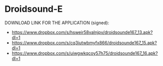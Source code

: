 Droidsound-E 
============

DOWNLOAD LINK FOR THE APPLICATION (signed):

* https://www.dropbox.com/s/hsweir58valnjpv/droidsounde167_13.apk?dl=1
* https://www.dropbox.com/s/cq3iutwbmyfx866/droidsounde167_15.apk?dl=1
* https://www.dropbox.com/s/uiwgwkqcoy57h75/droidsounde167_16.apk?dl=1
